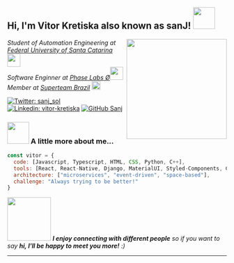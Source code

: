<h2> Hi, I'm Vitor Kretiska also known as sanJ! <img src="https://media.giphy.com/media/mGcNjsfWAjY5AEZNw6/giphy.gif" width="50"></h2>
<img align='right' src="https://media.giphy.com/media/zhYSVCirREeIZtONCI/giphy.gif" width="230">
<p><em>Student of Automation Engineering at <a href="https://ufsc.br">Federal University of Santa Catarina</a><img src="https://media.giphy.com/media/fYSnHlufseco8Fh93Z/giphy.gif" width="30"></br>Software Enginner at <a href="https://twitter.com/phaselabs_">Phase Labs Ø</a><img src="https://media.giphy.com/media/WUlplcMpOCEmTGBtBW/giphy.gif" width="30"></br>Member at <a href="https://twitter.com/SuperteamBR">Superteam Brazil</a>   <img src="https://media.licdn.com/dms/image/v2/D4D0BAQHquT_Te9EFGw/company-logo_200_200/company-logo_200_200/0/1705607861180/superteam_brazil_logo?e=2147483647&v=beta&t=O4-DvSy-hnIACIQXq_k6VbYW_ShZ67mKV_uPdTwJs2Y" width="20"> 
</em></p>

[![Twitter: sanj_sol](https://img.shields.io/twitter/follow/sanj_sol?style=social)](https://twitter.com/sanj_sol)
[![Linkedin: vitor-kretiska](https://img.shields.io/badge/vitorkretiska-blue?style=flat-square&logo=Linkedin&logoColor=white&link=https://www.linkedin.com/in/vitor-kretiska/)](https://www.linkedin.com/in/vitor-kretiska/)
[![GitHub Sanj](https://img.shields.io/github/followers/sanjsol?label=follow&style=social)](https://github.com/sanjsol)


### <img src="https://media.giphy.com/media/VgCDAzcKvsR6OM0uWg/giphy.gif" width="50"> A little more about me...  

```javascript
const vitor = {
  code: [Javascript, Typescript, HTML, CSS, Python, C++],
  tools: [React, React-Native, Django, MaterialUI, Styled-Components, Celery, RabbitMQ, Docker, AWS],
  architecture: ["microservices", "event-driven", "space-based"],
  challenge: "Always trying to be better!"
}
```

<img src="https://media.giphy.com/media/KtHYHsCSQurUc7Kuf3/giphy.gif" width="100"> <em><b>I enjoy connecting with different people</b> so if you want to say <b>hi, I'll be happy to meet you more!</b> :)</em>

---
